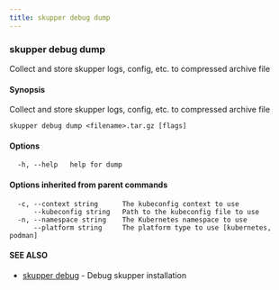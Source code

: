 ```yaml
---
title: skupper debug dump
---
```

### skupper debug dump

Collect and store skupper logs, config, etc. to compressed archive file

#### Synopsis

Collect and store skupper logs, config, etc. to compressed archive file

```
skupper debug dump <filename>.tar.gz [flags]
```

#### Options

```
  -h, --help   help for dump
```

#### Options inherited from parent commands

```
  -c, --context string      The kubeconfig context to use
      --kubeconfig string   Path to the kubeconfig file to use
  -n, --namespace string    The Kubernetes namespace to use
      --platform string     The platform type to use [kubernetes, podman]
```

#### SEE ALSO

* [skupper debug](skupper_debug.html)	 - Debug skupper installation

<!-- ###### Auto generated by spf13/cobra on 29-May-2024
 -->